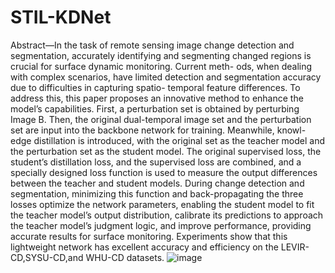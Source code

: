 # STIL-KDNet

Abstract—In the task of remote sensing image change detection
and segmentation, accurately identifying and segmenting changed
regions is crucial for surface dynamic monitoring. Current meth-
ods, when dealing with complex scenarios, have limited detection
and segmentation accuracy due to difficulties in capturing spatio-
temporal feature differences. To address this, this paper proposes
an innovative method to enhance the model’s capabilities. First,
a perturbation set is obtained by perturbing Image B. Then, the
original dual-temporal image set and the perturbation set are
input into the backbone network for training. Meanwhile, knowl-
edge distillation is introduced, with the original set as the teacher
model and the perturbation set as the student model. The original
supervised loss, the student’s distillation loss, and the supervised
loss are combined, and a specially designed loss function is used to
measure the output differences between the teacher and student
models. During change detection and segmentation, minimizing
this function and back-propagating the three losses optimize the
network parameters, enabling the student model to fit the teacher
model’s output distribution, calibrate its predictions to approach
the teacher model’s judgment logic, and improve performance,
providing accurate results for surface monitoring. Experiments
show that this lightweight network has excellent accuracy and
efficiency on the LEVIR-CD,SYSU-CD,and WHU-CD datasets.
![image](https://github.com/user-attachments/assets/86ced9e3-e35c-4802-9e17-2b60c2c74373)
